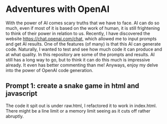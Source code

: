 # Adventures with OpenAI

With the power of AI comes scary truths that we have to face. AI can do so much, even if most of it is based on the work of human, it is still frightening to think of their power in relation to us.
Recently, I have discovered the website https://chat.openai.com/chat, which allowed me to input prompts and get AI results. 
One of the features (of many) is that this AI can generate code. Naturally, I wanted to test and see how much code it can produce and at what quality.
In this repository are some of the prompts and results. AI still has a long way to go, but to think it can do this much is impressive already. It even has better commenting than me!
Anyways, enjoy my delve into the power of OpenAI code generation.

## Prompt 1: create a snake game in html and javascript

The code it spit out is under raw.html, I refactored it to work in index.html. There might be a line limit or a memory limit seeing as it cuts off rather abruptly. 
